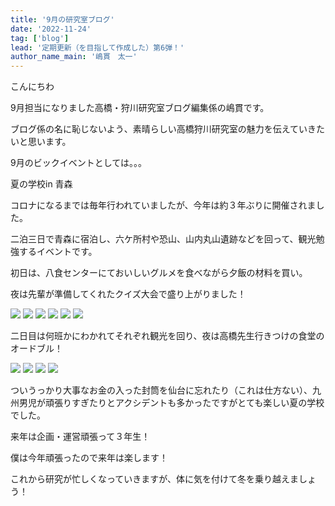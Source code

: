 ```yaml
---
title: '9月の研究室ブログ'
date: '2022-11-24'
tag: ['blog']
lead: '定期更新（を目指して作成した）第6弾！'
author_name_main: '嶋貫　太一'
---
```


こんにちわ

9月担当になりました高橋・狩川研究室ブログ編集係の嶋貫です。

ブログ係の名に恥じないよう、素晴らしい高橋狩川研究室の魅力を伝えていきたいと思います。

9月のビックイベントとしては。。。

夏の学校in 青森

コロナになるまでは毎年行われていましたが、今年は約３年ぶりに開催されました。

二泊三日で青森に宿泊し、六ケ所村や恐山、山内丸山遺跡などを回って、観光勉強するイベントです。

初日は、八食センターにておいしいグルメを食べながら夕飯の材料を買い。

夜は先輩が準備してくれたクイズ大会で盛り上がりました！

![](/blog/monthly-202209/image-1.png)
![](/blog/monthly-202209/image-2.png)
![](/blog/monthly-202209/image-3.png)
![](/blog/monthly-202209/image-4.png)
![](/blog/monthly-202209/image-5.png)
![](/blog/monthly-202209/image-6.png)





二日目は何班かにわかれてそれぞれ観光を回り、夜は高橋先生行きつけの食堂のオードブル！


![](/blog/monthly-202209/image-10.png)
![](/blog/monthly-202209/image-11.png)
![](/blog/monthly-202209/image-12.png)
![](/blog/monthly-202209/image-13.png)


ついうっかり大事なお金の入った封筒を仙台に忘れたり（これは仕方ない）、九州男児が頑張りすぎたりとアクシデントも多かったですがとても楽しい夏の学校でした。

来年は企画・運営頑張って３年生！

僕は今年頑張ったので来年は楽します！

これから研究が忙しくなっていきますが、体に気を付けて冬を乗り越えましょう！